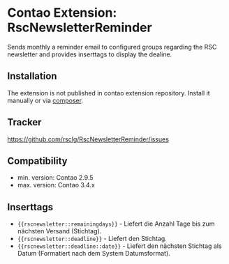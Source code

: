 Contao Extension: RscNewsletterReminder
=======================================

Sends monthly a reminder email to configured groups regarding the RSC newsletter and provides inserttags to display the dealine.


Installation
------------

The extension is not published in contao extension repository.
Install it manually or via [composer](https://packagist.org/packages/rsclg/newsletter-reminder).


Tracker
-------

https://github.com/rsclg/RscNewsletterReminder/issues


Compatibility
-------------

- min. version: Contao 2.9.5
- max. version: Contao 3.4.x


Inserttags
----------

- `{{rscnewsletter::remainingdays}}` - Liefert die Anzahl Tage bis zum nächsten Versand (Stichtag).
- `{{rscnewsletter::deadline}}` - Liefert den Stichtag.
- `{{rscnewsletter::deadline::date}}` - Liefert den nächsten Stichtag als Datum (Formatiert nach dem System Datumsformat).